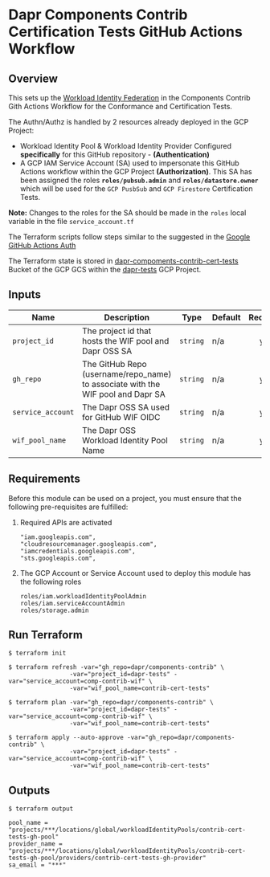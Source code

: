 # Dapr Components Contrib Certification Tests GitHub Actions Workflow

## Overview

This sets up the [Workload Identity Federation](https://cloud.google.com/iam/docs/workload-identity-federation) in the Components Contrib Gith Actions Workflow
for the Conformance and Certification Tests.

The Authn/Authz is handled by 2 resources already deployed in the GCP Project:

- Workload Identity Pool & Workload Identity Provider Configured **specifically** for this GitHub repository -  **(Authentication)**
- A GCP IAM Service Account (SA) used to impersonate this GitHub Actions workflow within the GCP Project **(Authorization)**. This SA has been assigned the roles **`roles/pubsub.admin`** and **`roles/datastore.owner`** which will be used for the `GCP PusbSub` and `GCP Firestore` Certification Tests.

 **Note:** Changes to the roles for the SA should be made in the `roles` local variable in the file `service_account.tf`

The Terraform scripts follow steps similar to the suggested in the [Google GitHub Actions Auth](https://github.com/google-github-actions/auth#setting-up-workload-identity-federation)

The Terraform state is stored in [dapr-compoments-contrib-cert-tests](https://console.cloud.google.com/storage/browser/dapr-compoments-contrib-cert-tests?project=dapr-tests) Bucket
of the GCP GCS within the [dapr-tests](https://console.cloud.google.com/home/dashboard?project=dapr-tests) GCP Project.


## Inputs

| Name | Description | Type | Default | Required |
|------|-------------|------|---------|:--------:|
| `project_id` | The project id that hosts the WIF pool and Dapr OSS SA | `string` | n/a | yes |
| `gh_repo`    | The GitHub Repo (username/repo_name) to associate with the WIF pool and Dapr SA | `string` | n/a | yes |
| `service_account` | The Dapr OSS SA used for GitHub WIF OIDC | `string` | n/a | yes |
| `wif_pool_name` | The Dapr OSS Workload Identity Pool Name | `string` | n/a | yes |

## Requirements

Before this module can be used on a project, you must ensure that the following pre-requisites are fulfilled:

1. Required APIs are activated

    ```
    "iam.googleapis.com",
    "cloudresourcemanager.googleapis.com",
    "iamcredentials.googleapis.com",
    "sts.googleapis.com",
    ```

1. The GCP Account or Service Account used to deploy this module has the following roles

    ```
    roles/iam.workloadIdentityPoolAdmin
    roles/iam.serviceAccountAdmin
    roles/storage.admin
    ```

## Run Terraform

```
$ terraform init

$ terraform refresh -var="gh_repo=dapr/components-contrib" \
                 -var="project_id=dapr-tests" -var="service_account=comp-contrib-wif" \
                 -var="wif_pool_name=contrib-cert-tests"

$ terraform plan -var="gh_repo=dapr/components-contrib" \
                 -var="project_id=dapr-tests" -var="service_account=comp-contrib-wif" \
                 -var="wif_pool_name=contrib-cert-tests"

$ terraform apply --auto-approve -var="gh_repo=dapr/components-contrib" \
                 -var="project_id=dapr-tests" -var="service_account=comp-contrib-wif" \
                 -var="wif_pool_name=contrib-cert-tests"
```


## Outputs

```
$ terraform output                                                   
    
pool_name = "projects/***/locations/global/workloadIdentityPools/contrib-cert-tests-gh-pool"
provider_name = "projects/***/locations/global/workloadIdentityPools/contrib-cert-tests-gh-pool/providers/contrib-cert-tests-gh-provider"
sa_email = "***"
```
